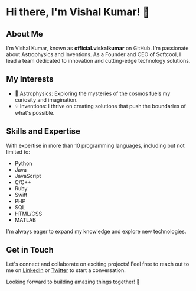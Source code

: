 # Hi there, I'm Vishal Kumar! 👋

## About Me

I'm Vishal Kumar, known as **official.viskalkumar** on GitHub. I'm passionate about Astrophysics and Inventions. As a Founder and CEO of Softcool, I lead a team dedicated to innovation and cutting-edge technology solutions.

## My Interests

- 🚀 Astrophysics: Exploring the mysteries of the cosmos fuels my curiosity and imagination.
- 💡 Inventions: I thrive on creating solutions that push the boundaries of what's possible.

## Skills and Expertise

With expertise in more than 10 programming languages, including but not limited to:

- Python
- Java
- JavaScript
- C/C++
- Ruby
- Swift
- PHP
- SQL
- HTML/CSS
- MATLAB

I'm always eager to expand my knowledge and explore new technologies.

## Get in Touch

Let's connect and collaborate on exciting projects! Feel free to reach out to me on [LinkedIn](https://www.linkedin.com/in/official-viskalkumar/) or [Twitter](https://twitter.com/official_vishal) to start a conversation.

Looking forward to building amazing things together! 🌟